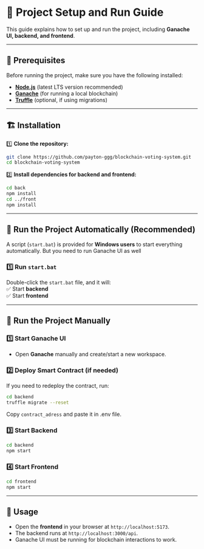 # 📝 **Project Setup and Run Guide**

This guide explains how to set up and run the project, including **Ganache UI, backend, and frontend**.

---

## 🚀 **Prerequisites**

Before running the project, make sure you have the following installed:

- **[Node.js](https://nodejs.org/)** (latest LTS version recommended)
- **[Ganache](https://trufflesuite.com/ganache/)** (for running a local blockchain)
- **[Truffle](https://trufflesuite.com/truffle/)** (optional, if using migrations)

---

## 🏗 **Installation**

1️⃣ **Clone the repository:**

```sh
git clone https://github.com/payton-ggg/blockchain-voting-system.git
cd blockchain-voting-system
```

2️⃣ **Install dependencies for backend and frontend:**

```sh
cd back
npm install
cd ../front
npm install
```

---

## 🏃 **Run the Project Automatically (Recommended)**

A script (`start.bat`) is provided for **Windows users** to start everything automatically. But you need to run Ganache UI as well

### **1️⃣ Run `start.bat`**

Double-click the `start.bat` file, and it will:  
✅ Start **backend**  
✅ Start **frontend**

---

## 🏃 **Run the Project Manually**

### **1️⃣ Start Ganache UI**

- Open **Ganache** manually and create/start a new workspace.

### **2️⃣ Deploy Smart Contract** (if needed)

If you need to redeploy the contract, run:

```sh
cd backend
truffle migrate --reset
```

Copy `contract_adress` and paste it in .env file.

### **3️⃣ Start Backend**

```sh
cd backend
npm start
```

### **4️⃣ Start Frontend**

```sh
cd frontend
npm start
```

---

## 🎯 **Usage**

- Open the **frontend** in your browser at `http://localhost:5173`.
- The backend runs at `http://localhost:3000/api`.
- Ganache UI must be running for blockchain interactions to work.
